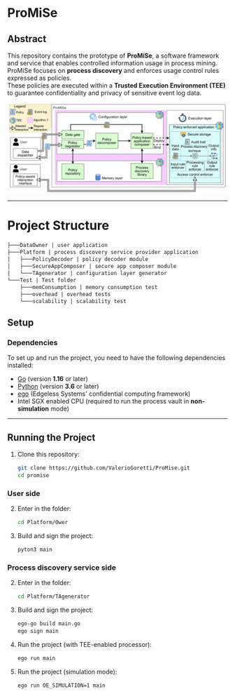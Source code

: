 # ProMiSe  

## Abstract  
This repository contains the prototype of **ProMiSe**, a software framework and service that enables controlled information usage in process mining.  
ProMiSe focuses on **process discovery** and enforces usage control rules expressed as policies.  
These policies are executed within a **Trusted Execution Environment (TEE)** to guarantee confidentiality and privacy of sensitive event log data.  

![PromiseArchitecture](architecture.png)

---
# Project Structure

```text
├───DataOwner | user application 
├───Platform | process discovery service provider application
│   ├───PolicyDecoder | policy decoder module 
│   ├───SecureAppComposer | secure app composer module 
│   └───TAgenerator | configuration layer generator
└───Test | Test folder
    ├───memConsumption | memory consumption test
    ├───overhead | overhead tests
    └───scalability | scalability test
```

## Setup  

### Dependencies  
To set up and run the project, you need to have the following dependencies installed:  

- [Go](https://golang.org/dl/) (version **1.16** or later)  
- [Python](https://www.python.org/downloads/) (version **3.6** or later)  
- [ego](https://github.com/edgelesssys/ego) (Edgeless Systems' confidential computing framework)  
- Intel SGX enabled CPU (required to run the process vault in **non-simulation** mode)  

---

## Running the Project  
1. Clone this repository:  
   ```bash
   git clone https://github.com/ValerioGoretti/ProMise.git
   cd promise
    ```

### User side
2. Enter in the folder:  
    ```bash
    cd Platform/Ower
    ```
3. Build and sign the project:  
    ```bash
    pyton3 main
    ```

### Process discovery service side
2. Enter in the folder:  
    ```bash
    cd Platform/TAgenerator
    ```

3. Build and sign the project:  
    ```bash
    ego-go build main.go
    ego sign main
    ```

4. Run the project (with TEE-enabled processor):  
    ```bash
    ego run main
    ```

5. Run the project (simulation mode):  
    ```bash
    ego run OE_SIMULATION=1 main
    ```
    